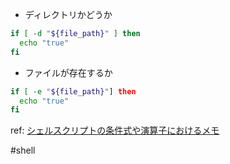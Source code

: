 
- ディレクトリかどうか
```sh
if [ -d "${file_path}" ] then
  echo "true"
fi
```

- ファイルが存在するか
```sh
if [ -e "${file_path}"] then
  echo "true"
fi
```

ref:  [シェルスクリプトの条件式や演算子におけるメモ]()

#shell